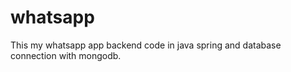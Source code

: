 # whatsapp
This  my whatsapp app backend code in java spring and database connection with mongodb. 
